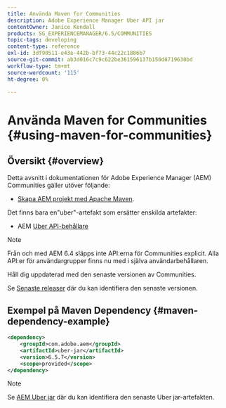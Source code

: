 ```yaml
---
title: Använda Maven for Communities
description: Adobe Experience Manager Uber API jar
contentOwner: Janice Kendall
products: SG_EXPERIENCEMANAGER/6.5/COMMUNITIES
topic-tags: developing
content-type: reference
exl-id: 3df90511-e43e-442b-bf73-44c22c1886b7
source-git-commit: ab3d016c7c9c622be361596137b150d8719630bd
workflow-type: tm+mt
source-wordcount: '115'
ht-degree: 0%

---
```


# Använda Maven for Communities {#using-maven-for-communities}

## Översikt {#overview}

Detta avsnitt i dokumentationen för Adobe Experience Manager (AEM) Communities gäller utöver följande:

* [Skapa AEM projekt med Apache Maven](../../help/sites-developing/ht-projects-maven.md).

Det finns bara en&quot;uber&quot;-artefakt som ersätter enskilda artefakter:

* AEM [Uber API-behållare](../../help/sites-developing/ht-projects-maven.md#what-is-the-uberjar)

>[!NOTE]
>
>Från och med AEM 6.4 släpps inte API:erna för Communities explicit. Alla API:er för användargrupper finns nu med i själva användarbehållaren.
>
>Håll dig uppdaterad med den senaste versionen av Communities.
>
>Se [Senaste releaser](deploy-communities.md#latest-releases) där du kan identifiera den senaste versionen.

## Exempel på Maven Dependency {#maven-dependency-example}

```xml
<dependency>
    <groupId>com.adobe.aem</groupId>
    <artifactId>uber-jar</artifactId>
    <version>6.5.7</version>
    <scope>provided</scope>
</dependency>
```

>[!NOTE]
>
>Se [AEM Uber jar](https://mvnrepository.com/artifact/com.adobe.aem/uber-jar) där du kan identifiera den senaste Uber jar-artefakten.

<!--
There are now two "uber" artifacts that replace individual artifacts:

* AEM [Communities API jar](#communities-api-jar-artifact)
* AEM [Uber API jar](../../help/sites-developing/ht-projects-maven.md#what-is-the-uberjar)

## Communities API Jar Artifact {#communities-api-jar-artifact}

Following is an example of a GAV for the AEM Communities API jar:

```xml
<dependency>
    <groupId>com.adobe.cq.social</groupId>
    <artifactId>cq-socialcommunities-api</artifactId>
    <version>1.11.170</version>
    <scope>provided</scope>
</dependency>

```

Ensure thet the version specified corresponds with the Communities package version installed for AEM Communities. To verify the installed version number:

1. Log in with adminstrative privileges.
1. Browse to [Package Manager](../../help/sites-administering/package-manager.md). For example, [http://localhost:4502/crx/packmgr/](http://localhost:4502/crx/packmgr/)

1. Locate the package: `cq-socialcommunities-pkg-1.x.xxx`
1. Extract the version from the package name:
   * First version for AEM 6.3 is version 1.11.170.
   * Feature packs will be versions 1.12.xxx.

>[!NOTE]
>
>It is recommended to keep up-to-date with the most recent Communities release.
>
>Visit the [Latest Releases](deploy-communities.md#latest-releases) section to identify the most recent version.

## Maven Dependency Example {#maven-dependency-example}

The Communities API jar must be specified before the Uber API jar.

```xml
<dependency>
    <groupId>com.adobe.cq.social</groupId>
    <artifactId>cq-socialcommunities-api</artifactId>
    <version>1.11.170</version>
    <scope>provided</scope>
</dependency>
<dependency>
    <groupId>com.adobe.aem</groupId>
    <artifactId>uber-jar</artifactId>
    <version>6.3.0</version>
    <scope>provided</scope>
    <classifier>apis</classifier>
</dependency>
```
-->
